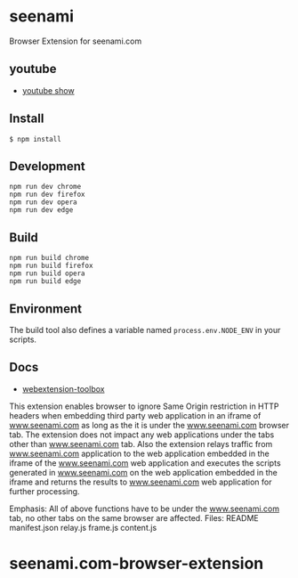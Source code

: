 # seenami

Browser Extension for seenami.com

## youtube
	
* [youtube show](https://www.youtube.com/watch?v=e3SOy7TCD6I)

## Install

	$ npm install

## Development

    npm run dev chrome
    npm run dev firefox
    npm run dev opera
    npm run dev edge

## Build

    npm run build chrome
    npm run build firefox
    npm run build opera
    npm run build edge

## Environment

The build tool also defines a variable named `process.env.NODE_ENV` in your scripts. 

## Docs

* [webextension-toolbox](https://github.com/HaNdTriX/webextension-toolbox)

This extension enables browser to ignore Same Origin restriction in HTTP headers when embedding
third party web application in an iframe of www.seenami.com as long as the it is under the www.seenami.com
browser tab. The extension does not impact any web applications under the tabs other than www.seenami.com
tab.
Also the extension relays traffic from www.seenami.com application to the web application embedded in the iframe
of the www.seenami.com web application and executes the scripts generated in www.seenami.com on the web
application embedded in the iframe and returns the results to www.seenami.com web application for further processing.

Emphasis: All of above functions have to be under the www.seenami.com tab, no other tabs on the same browser are affected.
Files:
 README
 manifest.json
 relay.js
 frame.js
 content.js

# seenami.com-browser-extension
